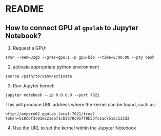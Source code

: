 # README
## How to connect GPU at `gpulab` to Jupyter Notebook?
1. Request a GPU:
```
srun --mem=32gb --gres=gpu:1 -p gpu-bio --time=5:00:00 --pty bash
```

2. activate appropriate python environment
```
source /path/to/venv/activate
```
3. Run Jupyter kernel:
```
jupyter notebook --ip 0.0.0.0 --port 7021
```
This will produce URL address where the kernel can be found, such as:
```
http://ampere02.gpulab.local:7021/tree?token=518dbf3c01e221ea71cb5978c95ff0b55fc1ac751dc132d3
```
4. Use the URL to set the kernel within the Jupyter Notebook